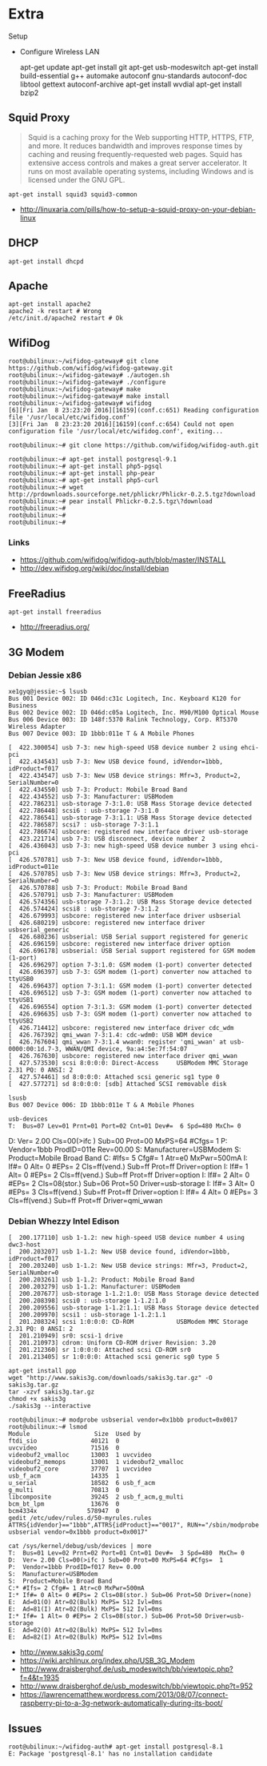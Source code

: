 Extra
==

Setup

- Configure Wireless LAN


    apt-get update
    apt-get install git
    apt-get usb-modeswitch
    apt-get install build-essential g++ automake autoconf gnu-standards autoconf-doc libtool gettext autoconf-archive
    apt-get install wvdial
    apt-get install bzip2

## Squid Proxy

> Squid is a caching proxy for the Web supporting HTTP, HTTPS, FTP, and more. It reduces bandwidth and improves response times by caching and reusing frequently-requested web pages. Squid has extensive access controls and makes a great server accelerator. It runs on most available operating systems, including Windows and is licensed under the GNU GPL.


    apt-get install squid3 squid3-common


- http://linuxaria.com/pills/how-to-setup-a-squid-proxy-on-your-debian-linux

## DHCP


    apt-get install dhcpd


## Apache


    apt-get install apache2
    apache2 -k restart # Wrong
    /etc/init.d/apache2 restart # Ok


## WifiDog

    root@ubilinux:~/wifidog-gateway# git clone https://github.com/wifidog/wifidog-gateway.git
    root@ubilinux:~/wifidog-gateway# ./autogen.sh
    root@ubilinux:~/wifidog-gateway# ./configure
    root@ubilinux:~/wifidog-gateway# make
    root@ubilinux:~/wifidog-gateway# make install
    root@ubilinux:~/wifidog-gateway# wifidog 
    [6][Fri Jan  8 23:23:20 2016][16159](conf.c:651) Reading configuration file '/usr/local/etc/wifidog.conf'
    [3][Fri Jan  8 23:23:20 2016][16159](conf.c:654) Could not open configuration file '/usr/local/etc/wifidog.conf', exiting...

    root@ubilinux:~# git clone https://github.com/wifidog/wifidog-auth.git
    
    root@ubilinux:~# apt-get install postgresql-9.1
    root@ubilinux:~# apt-get install php5-pgsql
    root@ubilinux:~# apt-get install php-pear
    root@ubilinux:~# apt-get install php5-curl
    root@ubilinux:~# wget http://prdownloads.sourceforge.net/phlickr/Phlickr-0.2.5.tgz?download
    root@ubilinux:~# pear install Phlickr-0.2.5.tgz\?download
    root@ubilinux:~# 
    root@ubilinux:~# 
    root@ubilinux:~# 

    
### Links

- https://github.com/wifidog/wifidog-auth/blob/master/INSTALL
- http://dev.wifidog.org/wiki/doc/install/debian


## FreeRadius

    apt-get install freeradius


- http://freeradius.org/


## 3G Modem

### Debian Jessie x86

    xe1gyq@jessie:~$ lsusb
    Bus 001 Device 002: ID 046d:c31c Logitech, Inc. Keyboard K120 for Business
    Bus 002 Device 002: ID 046d:c05a Logitech, Inc. M90/M100 Optical Mouse
    Bus 006 Device 003: ID 148f:5370 Ralink Technology, Corp. RT5370 Wireless Adapter
    Bus 007 Device 003: ID 1bbb:011e T & A Mobile Phones 

    [  422.300054] usb 7-3: new high-speed USB device number 2 using ehci-pci
    [  422.434543] usb 7-3: New USB device found, idVendor=1bbb, idProduct=f017
    [  422.434547] usb 7-3: New USB device strings: Mfr=3, Product=2, SerialNumber=0
    [  422.434550] usb 7-3: Product: Mobile Broad Band
    [  422.434552] usb 7-3: Manufacturer: USBModem
    [  422.786231] usb-storage 7-3:1.0: USB Mass Storage device detected
    [  422.786448] scsi6 : usb-storage 7-3:1.0
    [  422.786541] usb-storage 7-3:1.1: USB Mass Storage device detected
    [  422.786587] scsi7 : usb-storage 7-3:1.1
    [  422.786674] usbcore: registered new interface driver usb-storage
    [  423.221714] usb 7-3: USB disconnect, device number 2
    [  426.436043] usb 7-3: new high-speed USB device number 3 using ehci-pci
    [  426.570781] usb 7-3: New USB device found, idVendor=1bbb, idProduct=011e
    [  426.570785] usb 7-3: New USB device strings: Mfr=3, Product=2, SerialNumber=0
    [  426.570788] usb 7-3: Product: Mobile Broad Band
    [  426.570791] usb 7-3: Manufacturer: USBModem
    [  426.574356] usb-storage 7-3:1.2: USB Mass Storage device detected
    [  426.574424] scsi8 : usb-storage 7-3:1.2
    [  426.679993] usbcore: registered new interface driver usbserial
    [  426.680219] usbcore: registered new interface driver usbserial_generic
    [  426.680236] usbserial: USB Serial support registered for generic
    [  426.696159] usbcore: registered new interface driver option
    [  426.696178] usbserial: USB Serial support registered for GSM modem (1-port)
    [  426.696297] option 7-3:1.0: GSM modem (1-port) converter detected
    [  426.696397] usb 7-3: GSM modem (1-port) converter now attached to ttyUSB0
    [  426.696437] option 7-3:1.1: GSM modem (1-port) converter detected
    [  426.696512] usb 7-3: GSM modem (1-port) converter now attached to ttyUSB1
    [  426.696554] option 7-3:1.3: GSM modem (1-port) converter detected
    [  426.696635] usb 7-3: GSM modem (1-port) converter now attached to ttyUSB2
    [  426.714412] usbcore: registered new interface driver cdc_wdm
    [  426.767392] qmi_wwan 7-3:1.4: cdc-wdm0: USB WDM device
    [  426.767604] qmi_wwan 7-3:1.4 wwan0: register 'qmi_wwan' at usb-0000:00:1d.7-3, WWAN/QMI device, 9a:a4:5e:7f:54:07
    [  426.767630] usbcore: registered new interface driver qmi_wwan
    [  427.573530] scsi 8:0:0:0: Direct-Access     USBModem MMC Storage      2.31 PQ: 0 ANSI: 2
    [  427.574461] sd 8:0:0:0: Attached scsi generic sg1 type 0
    [  427.577271] sd 8:0:0:0: [sdb] Attached SCSI removable disk
    
    lsusb
    Bus 007 Device 006: ID 1bbb:011e T & A Mobile Phones 
    
    usb-devices
    T:  Bus=07 Lev=01 Prnt=01 Port=02 Cnt=01 Dev#=  6 Spd=480 MxCh= 0
D:  Ver= 2.00 Cls=00(>ifc ) Sub=00 Prot=00 MxPS=64 #Cfgs=  1
P:  Vendor=1bbb ProdID=011e Rev=00.00
S:  Manufacturer=USBModem
S:  Product=Mobile Broad Band
C:  #Ifs= 5 Cfg#= 1 Atr=e0 MxPwr=500mA
I:  If#= 0 Alt= 0 #EPs= 2 Cls=ff(vend.) Sub=ff Prot=ff Driver=option
I:  If#= 1 Alt= 0 #EPs= 2 Cls=ff(vend.) Sub=ff Prot=ff Driver=option
I:  If#= 2 Alt= 0 #EPs= 2 Cls=08(stor.) Sub=06 Prot=50 Driver=usb-storage
I:  If#= 3 Alt= 0 #EPs= 3 Cls=ff(vend.) Sub=ff Prot=ff Driver=option
I:  If#= 4 Alt= 0 #EPs= 3 Cls=ff(vend.) Sub=ff Prot=ff Driver=qmi_wwan


### Debian Whezzy Intel Edison

    [  200.177110] usb 1-1.2: new high-speed USB device number 4 using dwc3-host
    [  200.203207] usb 1-1.2: New USB device found, idVendor=1bbb, idProduct=f017
    [  200.203240] usb 1-1.2: New USB device strings: Mfr=3, Product=2, SerialNumber=0
    [  200.203261] usb 1-1.2: Product: Mobile Broad Band
    [  200.203279] usb 1-1.2: Manufacturer: USBModem
    [  200.207677] usb-storage 1-1.2:1.0: USB Mass Storage device detected
    [  200.208398] scsi0 : usb-storage 1-1.2:1.0
    [  200.209556] usb-storage 1-1.2:1.1: USB Mass Storage device detected
    [  200.209970] scsi1 : usb-storage 1-1.2:1.1
    [  201.208324] scsi 1:0:0:0: CD-ROM            USBModem MMC Storage      2.31 PQ: 0 ANSI: 2
    [  201.210949] sr0: scsi-1 drive
    [  201.210973] cdrom: Uniform CD-ROM driver Revision: 3.20
    [  201.212360] sr 1:0:0:0: Attached scsi CD-ROM sr0
    [  201.213405] sr 1:0:0:0: Attached scsi generic sg0 type 5
    
    apt-get install ppp
    wget "http://www.sakis3g.com/downloads/sakis3g.tar.gz" -O sakis3g.tar.gz
    tar -xzvf sakis3g.tar.gz
    chmod +x sakis3g
    ./sakis3g --interactive
    
    root@ubilinux:~# modprobe usbserial vendor=0x1bbb product=0x0017
    root@ubilinux:~# lsmod
    Module                  Size  Used by
    ftdi_sio               40121  0 
    uvcvideo               71516  0 
    videobuf2_vmalloc      13003  1 uvcvideo
    videobuf2_memops       13001  1 videobuf2_vmalloc
    videobuf2_core         37707  1 uvcvideo
    usb_f_acm              14335  1 
    u_serial               18582  6 usb_f_acm
    g_multi                70813  0 
    libcomposite           39245  2 usb_f_acm,g_multi
    bcm_bt_lpm             13676  0 
    bcm4334x              578947  0 
    gedit /etc/udev/rules.d/50-myrules.rules
    ATTRS{idVendor}=="1bbb",ATTRS{idProduct}=="0017", RUN+="/sbin/modprobe usbserial vendor=0x1bbb product=0x0017"
    
    cat /sys/kernel/debug/usb/devices | more
    T:  Bus=01 Lev=02 Prnt=02 Port=01 Cnt=01 Dev#=  3 Spd=480  MxCh= 0
    D:  Ver= 2.00 Cls=00(>ifc ) Sub=00 Prot=00 MxPS=64 #Cfgs=  1
    P:  Vendor=1bbb ProdID=f017 Rev= 0.00
    S:  Manufacturer=USBModem
    S:  Product=Mobile Broad Band
    C:* #Ifs= 2 Cfg#= 1 Atr=c0 MxPwr=500mA
    I:* If#= 0 Alt= 0 #EPs= 2 Cls=08(stor.) Sub=06 Prot=50 Driver=(none)
    E:  Ad=01(O) Atr=02(Bulk) MxPS= 512 Ivl=0ms
    E:  Ad=81(I) Atr=02(Bulk) MxPS= 512 Ivl=0ms
    I:* If#= 1 Alt= 0 #EPs= 2 Cls=08(stor.) Sub=06 Prot=50 Driver=usb-storage
    E:  Ad=02(O) Atr=02(Bulk) MxPS= 512 Ivl=0ms
    E:  Ad=82(I) Atr=02(Bulk) MxPS= 512 Ivl=0ms

    





- http://www.sakis3g.com/
- https://wiki.archlinux.org/index.php/USB_3G_Modem
- http://www.draisberghof.de/usb_modeswitch/bb/viewtopic.php?f=4&t=1935
- http://www.draisberghof.de/usb_modeswitch/bb/viewtopic.php?t=952
- https://lawrencematthew.wordpress.com/2013/08/07/connect-raspberry-pi-to-a-3g-network-automatically-during-its-boot/

## Issues

    root@ubilinux:~/wifidog-auth# apt-get install postgresql-8.1
    E: Package 'postgresql-8.1' has no installation candidate

